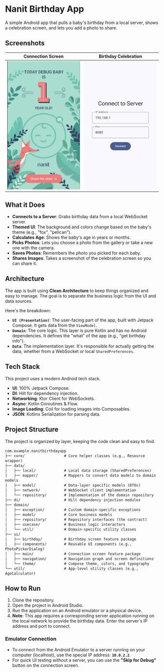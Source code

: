 # Nanit Birthday App

A simple Android app that pulls a baby's birthday from a local server, shows a celebration screen, and lets you add a photo to share.

## Screenshots

| Connection Screen | Birthday Celebration |
|:-----------------:|:--------------------:|
| <img src="screenshots/img.png" width="300"> | <img src="screenshots/img_1.png" width="300"> |

## What it Does

*   **Connects to a Server**: Grabs birthday data from a local WebSocket server.
*   **Themed UI**: The background and colors change based on the baby's theme (e.g., "fox", "pelican").
*   **Calculates Age**: Shows the baby's age in years or months.
*   **Picks Photos**: Lets you choose a photo from the gallery or take a new one with the camera.
*   **Saves Photos**: Remembers the photo you picked for each baby.
*   **Shares Images**: Takes a screenshot of the celebration screen so you can share it.

## Architecture

The app is built using **Clean Architecture** to keep things organized and easy to manage. The goal is to separate the business logic from the UI and data sources.

Here's the breakdown:

-   **`UI (Presentation)`**: The user-facing part of the app, built with Jetpack Compose. It gets data from the `ViewModel`.
-   **`Domain`**: The core logic. This layer is pure Kotlin and has no Android dependencies. It defines the "what" of the app (e.g., "get birthday info").
-   **`Data`**: The implementation layer. It's responsible for actually getting the data, whether from a WebSocket or local `SharedPreferences`.

## Tech Stack

This project uses a modern Android tech stack.

-   **UI**: 100% Jetpack Compose.
-   **DI**: Hilt for dependency injection.
-   **Networking**: Ktor Client for WebSockets.
-   **Async**: Kotlin Coroutines & Flow.
-   **Image Loading**: Coil for loading images into Composables.
-   **JSON**: Kotlinx Serialization for parsing data.

## Project Structure

The project is organized by layer, keeping the code clean and easy to find.

```
com.example.nanitbirthdayapp
├── core/                  # Core helper classes (e.g., Resource wrapper)
├── data/
│   ├── local/             # Local data storage (SharedPreferences)
│   ├── mapper/            # Mappers to convert data models to domain models
│   ├── model/             # Data-layer specific models (DTOs)
│   ├── network/           # WebSocket client implementation
│   └── repository/        # Implementation of the domain repository
├── di/                    # Hilt dependency injection modules
├── domain/
│   ├── exception/         # Custom domain-specific exceptions
│   ├── model/             # Core business models
│   ├── repository/        # Repository interfaces (the contract)
│   ├── usecase/           # Business logic interactors
│   └── util/              # Domain-specific utility classes
├── ui/
│   ├── birthday/          # Birthday screen feature package
│   ├── components/        # Reusable UI components (e.g., PhotoPickerDialog)
│   ├── main/              # Connection screen feature package
│   ├── navigation/        # Navigation graph and screen definitions
│   └── theme/             # Compose theme, colors, and typography
└── util/                  # App-level utility classes (e.g., AgeCalculator)
```

## How to Run

1.  Clone the repository.
2.  Open the project in Android Studio.
3.  Run the application on an Android emulator or a physical device.
4.  **Note**: This app requires a corresponding server application running on the local network to provide the birthday data. Enter the server's IP address and port to connect.

### Emulator Connection

-   To connect from the Android Emulator to a server running on your computer (localhost), use the special IP address: **`10.0.2.2`**.
-   For quick UI testing without a server, you can use the **"Skip for Debug"** button on the connection screen.
